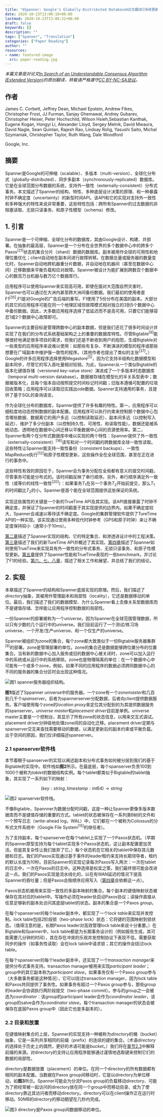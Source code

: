 ```yaml
---
title: "《Spanner: Google’s Globally-Distributed Database》论文翻译[持续更新中]"
date: 2020-10-23T13:00:19+08:00
lastmod: 2020-10-23T13:00:22+08:00
draft: false
keywords: []
description: ""
tags: ["Spanner", "Translation"]
categories: ["Paper Reading"]
author: ""
resources:
- name: featured-image
  src: paper-reading.jpg
---
```


*本篇文章是对论文[In Search of an Understandable Consensus Algorithm (Extended Version)](http://pages.cs.wisc.edu/~remzi/Classes/739/Spring2004/Papers/raft.pdf)的原创翻译，转载请严格遵守[CC BY-NC-SA协议](https://creativecommons.org/licenses/by-nc-sa/4.0/)。*


<!--more-->

## 作者

James C. Corbett, Jeffrey Dean, Michael Epstein, Andrew Fikes, Christopher Frost, JJ Furman, Sanjay Ghemawat, Andrey Gubarev, Christopher Heiser, Peter Hochschild, Wilson Hsieh,Sebastian Kanthak, Eugene Kogan, Hongyi Li, Alexander Lloyd, Sergey Melnik, David Mwaura, David Nagle, Sean Quinlan, Rajesh Rao, Lindsay Rolig, Yasushi Saito, Michal Szymaniak, Christopher Taylor, Ruth Wang, Dale Woodford

Google, Inc.

## 摘要

Spanner是Google的可伸缩（scalable）、多版本（multi-version）、全球化分布式（globally-distributed）、同步多副本（synchronously-replicated）数据库。它是在全球范围分布数据的系统，支持外一致性（externally-consistent）分布式事务。本文描述了Spanner的结构、特性、多种底层设计决策的原理、和一种暴露时钟不确定度（uncertainty）的新型时间API。该API和它的实现对支持外一致性和多种强大的特性来说非常重要，这些特性包括：跨所有Spanner的过去数据的非阻塞读取、无锁只读事务、和原子性模型（schema）修改。

## 1. 引言

Spanner是一个可伸缩、全球化分布的数据库，其由Google设计、构建、并部署。在抽象的最高层，Spanner是一个分布在全世界的多个数据中心中的跨多个Paxos<sup>[21]</sup>状态机集合分片（shard）数据的数据库。副本被用作全球的可用性和地理位置优化；client自动地在副本间进行故障转移。在数据总量或服务器的数量变化时，Spanner自动地跨机器重分片数据，并自动地在机器间（甚至在数据中心间）迁移数据来平衡负载和应对故障。Spanner被设计为能扩展到跨数百个数据中心的数百万台机器与数万亿个数据库行。

应用程序可以使用Spanner来实现高可用，即使在面对大范围自然灾害时，Spanner也可以通过在大洲内甚至跨大洲间备份数据。我们最初的使用者是F1<sup>[35]</sup>,F1是对Google的广告后端的重写。F1使用了5份分布在美国的副本。大部分的其它的应用程序可能在同一个地理区域但故障模式相对独立的3到5个数据中心中备份数据。因此，大多数应用程序选择了低延迟而不是高可用，只要它们能够容忍1或2个数据中心故障即可。

Spanner的主要目标是管理跨数中心的副本数据，但是我们还花了很多时间设计并实现了在我们的分布式系统基础架构之上的重要的数据库特性。尽管Bigtable<sup>[9]</sup>能够很好地满足很多项目的需求，但我们还是不断收到用户的抱怨，生成Bigtable对一些类型的应用程序来说难以使用：如那些有复杂、不断演进的模型的程序或那些想要在广域副本中维护强一致性的程序。（其他作者也提出了类似的主张<sup>[37]</sup>。）Google的许多应用程序选择使用Megastore<sup>[5]</sup>，因为它支持半结构化数据模型和副本同步，尽管它的写入吞吐量相对较弱。为此，Spanner从一个类似Bigtable的版本化键值存储（versioned key-value store）演进成了一个多版本时态数据库（temporal multi-version database）。数据被存储在模型化的半关系型表中；数据被版本化，且每个版本自动按照提交时间标记时间戳；旧版本遵循可配置的垃圾回收策略；应用程序可以读取旧实践出ode数据。Spanner支持通用的事务，且提供了基于SQL的查询语言。

作为全球化分布的数据库，Spanner提供了许多有趣的特性。第一，应用程序可以细粒度地动态控制数据的副本配置。应用程序可以执行约束来控制那个数据中心包含哪些数据、数据离它的用户多远（以控制读取延迟）、副本间多远（以控制写入延迟）、维护了多少份副本（以控制持久性、可用性、和读取性能）。数据还能被系统动态、透明地在数据中心间迁移以平衡数据中心间的资源使用率。第二，Spanner有两个在分布式数据库中难以实现的两个特性：Spanner提供了外一致性（externally-consistent）<sup>[16]</sup>读写和对一个时间戳的跨数据库全球一致性读取。这些特性让Spanner能支持一致性备份（consistent backups）、一致性MapReduce执行<sup>[12]</sup>和原子性模型更新，这些操作全在全球范围，甚至在正在进行的事务中。

这些特性有效的原因在于，Spanner会为事务分配在全局都有意义的提交时间戳，尽管事务可能是分布式的。该时间戳反映了串行顺序。另外，串行顺序满足外一致性（或等价的线性一致性<sup>[20]</sup>）：如果事务$T_1$在另一个事务$T_2$开始前提交，那么$T_1$的时间戳比$T_2$的小。Spanner是首个能在全球范围提供这些保证的系统。

实现这些属性的关键是一个新的TrueTime API及其实现。该API直接暴露了时钟不确定度，并保证了Spanner的时间戳基于其实现提供的边界内。如果不确定度较大，Spanner会减速以等待该不确定度。Google的集群管理软件提供了TureTime API的一种实现。该实现通过使用多种现代时钟参考（GPS和原子时钟）来让不确定度保持较小（通常小于10ms）。

[第二章](#2-)描述了Spanner实现的结构、它的特定集合、和渗透进设计中的工程决策。[第三章](#3-)描述了我们的新TureTime API并概述了其实现。[第四章](#4-)描述了Spanner如何使用TrueTime来实现具有外一致性的分布式事务、无锁只读事务、和原子性模型更新。[第五章](#5-)提供了Spanner性能和TrueTime表现的一些benchmark，并讨论了F1的经验。[第六、七、八章](#6-)，描述了相关工作和展望，并总结了我们的结论。

## 2. 实现

本章描述了Spanner的结构和Spanner底层实现的原理。然后，我们描述了*directory*抽象，其被用作管理副本和局部性（locality），它还是数据移动的单位。最后，我们描述了我们的数据模型、为什么Spanner看上去像关系型数据库而不是键值存储、怎样能让应用程序控制数据的局部性。

一份Spanner的部署被称为一个*universe*。因为Spanner在全球范围管理数据，所以只有少数的几个运行中的universe。我们目前运行了一个测试/练习场universe、一个开发/生产universe、和一个仅生产的universe。

Spanner被组织为*zone*的集合，每个zone都大致类似于一份Bigtable服务器集群<sup>[9]</sup>的部署。zone是管理部署的单位。zone的集合还是数据能够跨位置分布的位置集合。当有新的数据中心加入服务或旧的数据中心被关闭时，zone可以加入运行中的系统或从运行中的系统移除。zone也是物理隔离的单位：在一个数据中心中可能有一个或多个zone，例如，如果不同的应用程序的数据必须跨同数据中心的不同的服务器的集合分区时会出现这种情况。

![图1 spanner服务器组织结构。](figure-1.png "图1 spanner服务器组织结构。")

**图1**描述了Sppanner universe中的服务器。一个zone有一个*zonemaster*和几百到几千个*spanserver*。前者为spannerserver分配数据，后者向client提供数据服务。客户端使用每个zone的*location proxy*来定位其分配到的为其提供数据服务的spanserver。*universe master*和*placement driver*目前是单例。universe master主要是一个控制台，其显示了所有zone的状态信息，以用来交互式调试。placement driver分钟级地处理zone间的自动化迁移。placement driver定期与spanserver交互来查找需要移动的数据，以满足更新后的副本约束或平衡负载。出于空间的原因，我们仅详细描述spanserver。

### 2.1 spanserver软件栈

本节着眼于spanserver的实现以阐述副本和分布式事务如何被分层到我们的基于Bigtable的实现中。软件栈如**图2**所示。在最底层，每个spanserver负责100到1000个被称为*tablet*的数据结构实例。每个tablet都类似于Bigtable的tablet抽象，其实现了一系列如下的映射：

$$ (key:string, timestamp:int64) \rightarrow string $$

![图2 spanserver软件栈。](figure-2.png "图2 spanserver软件栈。")

不像Bigtable，Spannner为数据分配时间戳，这是一种让Spanner更像多版本数据库而不是键值存储的重要的方式。tablet的状态被保存在一系列类B树的文件和一个预写日志（write-ahead log，WAL）中，它们都在一个被称为Colossus的分布式文件系统中（Google File System<sup>[15]</sup>的继任者）。

为了支持副本，每个spanserver在每个tablet上实现了一个Paxos状态机。（早期的Spanner原型支持为每个tablet实现多个Paxos状态机，这让副本配置更加灵活。但是其复杂性让我们放弃了它。）每个状态机在它相关的tablet中保存其元数据和日志。我们的Paxos实现通过基于事件的leader租约来支持长期领导者，租约的默认长度为10秒。目前Spanner的实现记录每次Paxos写入两次：一次在tablet的日志中，一次在Paxos的日志中。这种选择是权宜之策，我们最终很可能会改进这一点。我们的Paxos实现是流水线化的，以在有WAN延迟的情况下提高Spanner的吞吐量；但是Paxos会按顺序应用写入（[第四章](#4-)会依赖这一点）。

Paxos状态机被用来实现一致性的多副本映射的集合。每个副本的键值映射状态被保存在其对应的tablet中。写操作必须在leader处启动Paxos协议；读操作直接从任意足够新的副本处访问其底层tablet的状态。副本的集合是一个Paxos *group*。

在每个spanserver的每个leader副本中，都实现了一个*lock table*来实现并发控制。lock table包括2阶段锁（two-phase lock）状态：它将键的范围映射到锁状态。（值得注意的是，长期Paxos leader对高效管理lock table来说十分重要。）在Bigtable和Spanner中，lock table都是为长期事务设计的（例如报告生成，其可能需要几分钟的时间），其在存在冲突的乐观并发控制协议下表现不佳。需要获取同步的操作（如事务性读取）会在lock table中请求锁；其它的操作会绕过lock table。

在每个spanserver的每个leader副本中，还实现了一个*transaction manager*来提供分布式事务支持。transaction manager被用来实现*participant leader*；group中的其它副本称为*participant slave*。如果事务仅有一个Paxos group参与（大多数事务都是这种情况），它可以绕过transaction manager，因为lock table和Paxos共同提供了事务性。如果事务有超过一个Paxos group参与，那些group的leader会协调执行两阶段提交（two-phase commit）。参与的group之一会被选为*coordinator*：该group的participant leader会作为*coordinator leader*，该group的salve会作为*coordinator slave*。每个transaction manager的状态会被保存在底层Paxos group中（因此它也是多副本的）。

### 2.2 目录和放置

在键值映射集合的上层，Spanner的实现支持一种被称为*directory*的桶（bucket）抽象，它是一系列共享相同的前缀（prefix）的连续的键的集合。（术语*directory*的选择处于历史上的偶然，更好的术语可能是*bucket*。）我们将在[章节2.3](#23-)中解释前缀的来源。对directory的支持让应用程序能够通过谨慎地选取键来控制它们的数据的局部性。

directory是数据放置（placement）的单位。在同一个directory的所有数据都有相同的副本配置。当数据在Paxos group间移动时，它是以directory为单位移动，如**图3**所示。Spanner可能会为分流Paxos group的负载移动directory、可能为了把经常被一起访问的directory放在同一个group中而移动目录、或为了使directory靠近其访问者而移动directory。directory可以在client操作正在运行时移动。50MB的directory的移动期望在几秒内完成。

![图3 directory是Paxos group间数据移动的单位。](figure-3.png "图3 directory是Paxos group间数据移动的单位。")